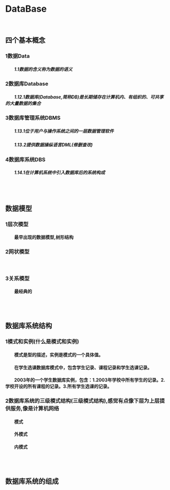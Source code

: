 # DataBase
<br>

## 四个基本概念
### 1数据Data
##### &emsp;&emsp;1.1数据的含义称为数据的语义
### 2数据库Database
##### &emsp;&emsp;1.12.1数据库(Database,简称DB)是长期储存在计算机内、有组织的、可共享的大量数据的集合
### 3数据库管理系统DBMS
##### &emsp;&emsp;1.13.1位于用户与操作系统之间的一层数据管理软件
##### &emsp;&emsp;1.13.2提供数据操纵语言DML(修删查改)
### 4数据库系统DBS
##### &emsp;&emsp;1.14.1在计算机系统中引入数据库后的系统构成

<br>
<br>


## 数据模型
### 1层次模型
#### &emsp;&emsp;最早出现的数据模型,树形结构
### 2网状模型
#### &emsp;&emsp;
### 3关系模型
#### &emsp;&emsp;最经典的

<br>
<br>

## 数据库系统结构
### 1模式和实例(什么是模式和实例)
#### &emsp;&emsp;模式是型的**描述**，实例是模式的一个**具体值**。
#### &emsp;&emsp;在学生选课数据库模式中，**包含**学生记录、课程记录和学生选课记录。
#### &emsp;&emsp;2003年的一个学生数据库实例，**包含**：1.2003年学校中所有学生的记录。2.学校开设的所有课程的记录。3.所有学生选课的记录。
### 2数据库系统的三级模式结构(三级模式结构),感觉有点像下层为上层提供服务,像是计算机网络
#### &emsp;&emsp;模式
#### &emsp;&emsp;外模式
#### &emsp;&emsp;内模式


<br>
<br>




## 数据库系统的组成


<br>
<br>
